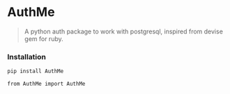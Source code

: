 # AuthMe
> A python auth package to work with postgresql, inspired from devise gem for ruby.

### Installation
```bash
pip install AuthMe

from AuthMe import AuthMe
```